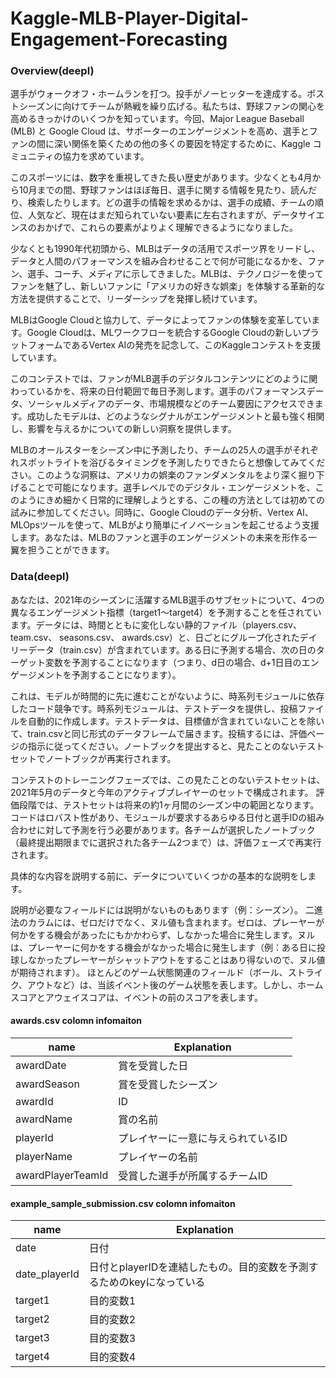 # Kaggle-MLB-Player-Digital-Engagement-Forecasting


### Overview(deepl)
選手がウォークオフ・ホームランを打つ。投手がノーヒッターを達成する。ポストシーズンに向けてチームが熱戦を繰り広げる。私たちは、野球ファンの関心を高めるきっかけのいくつかを知っています。今回、Major League Baseball (MLB) と Google Cloud は、サポーターのエンゲージメントを高め、選手とファンの間に深い関係を築くための他の多くの要因を特定するために、Kaggle コミュニティの協力を求めています。

このスポーツには、数字を重視してきた長い歴史があります。少なくとも4月から10月までの間、野球ファンはほぼ毎日、選手に関する情報を見たり、読んだり、検索したりします。どの選手の情報を求めるかは、選手の成績、チームの順位、人気など、現在はまだ知られていない要素に左右されますが、データサイエンスのおかげで、これらの要素がよりよく理解できるようになりました。

少なくとも1990年代初頭から、MLBはデータの活用でスポーツ界をリードし、データと人間のパフォーマンスを組み合わせることで何が可能になるかを、ファン、選手、コーチ、メディアに示してきました。MLBは、テクノロジーを使ってファンを魅了し、新しいファンに「アメリカの好きな娯楽」を体験する革新的な方法を提供することで、リーダーシップを発揮し続けています。



MLBはGoogle Cloudと協力して、データによってファンの体験を変革しています。Google Cloudは、MLワークフローを統合するGoogle Cloudの新しいプラットフォームであるVertex AIの発売を記念して、このKaggleコンテストを支援しています。

このコンテストでは、ファンがMLB選手のデジタルコンテンツにどのように関わっているかを、将来の日付範囲で毎日予測します。選手のパフォーマンスデータ、ソーシャルメディアのデータ、市場規模などのチーム要因にアクセスできます。成功したモデルは、どのようなシグナルがエンゲージメントと最も強く相関し、影響を与えるかについての新しい洞察を提供します。

MLBのオールスターをシーズン中に予測したり、チームの25人の選手がそれぞれスポットライトを浴びるタイミングを予測したりできたらと想像してみてください。このような洞察は、アメリカの娯楽のファンダメンタルをより深く掘り下げることで可能になります。選手レベルでのデジタル・エンゲージメントを、このようにきめ細かく日常的に理解しようとする、この種の方法としては初めての試みに参加してください。同時に、Google Cloudのデータ分析、Vertex AI、MLOpsツールを使って、MLBがより簡単にイノベーションを起こせるよう支援します。あなたは、MLBのファンと選手のエンゲージメントの未来を形作る一翼を担うことができます。

### Data(deepl)
あなたは、2021年のシーズンに活躍するMLB選手のサブセットについて、4つの異なるエンゲージメント指標（target1～target4）を予測することを任されています。データには、時間とともに変化しない静的ファイル（players.csv、team.csv、 seasons.csv、 awards.csv）と、日ごとにグループ化されたデイリーデータ（train.csv）が含まれています。ある日に予測する場合、次の日のターゲット変数を予測することになります（つまり、d日の場合、d+1日目のエンゲージメントを予測することになります）。

これは、モデルが時間的に先に進むことがないように、時系列モジュールに依存したコード競争です。時系列モジュールは、テストデータを提供し、投稿ファイルを自動的に作成します。テストデータは、目標値が含まれていないことを除いて、train.csvと同じ形式のデータフレームで届きます。投稿するには、評価ページの指示に従ってください。ノートブックを提出すると、見たことのないテストセットでノートブックが再実行されます。

コンテストのトレーニングフェーズでは、この見たことのないテストセットは、2021年5月のデータと今年のアクティブプレイヤーのセットで構成されます。
評価段階では、テストセットは将来の約1ヶ月間のシーズン中の範囲となります。
コードはロバスト性があり、モジュールが要求するあらゆる日付と選手IDの組み合わせに対して予測を行う必要があります。各チームが選択したノートブック（最終提出期限までに選択された各チーム2つまで）は、評価フェーズで再実行されます。

具体的な内容を説明する前に、データについていくつかの基本的な説明をします。

説明が必要なフィールドには説明がないものもあります（例：シーズン）。
二進法のカラムには、ゼロだけでなく、ヌル値も含まれます。ゼロは、プレーヤーが何かをする機会があったにもかかわらず、しなかった場合に発生します。ヌルは、プレーヤーに何かをする機会がなかった場合に発生します（例：ある日に投球しなかったプレーヤーがシャットアウトをすることはあり得ないので、ヌル値が期待されます）。
ほとんどのゲーム状態関連のフィールド（ボール、ストライク、アウトなど）は、当該イベント後のゲーム状態を表します。しかし、ホームスコアとアウェイスコアは、イベントの前のスコアを表します。


#### awards.csv colomn infomaiton

| name | Explanation |
| --- | --- |
| awardDate  | 賞を受賞した日 |
| awardSeason  | 賞を受賞したシーズン |
| awardId | ID |
| awardName | 賞の名前 |
| playerId | プレイヤーに一意に与えられているID |
| playerName | プレイヤーの名前 |
| awardPlayerTeamId | 受賞した選手が所属するチームID |

#### example_sample_submission.csv colomn infomaiton

| name | Explanation |
| --- | --- |
| date  | 日付 |
| date_playerId  | 日付とplayerIDを連結したもの。目的変数を予測するためのkeyになっている |
| target1 | 目的変数1 |
| target2 | 目的変数2 |
| target3 | 目的変数3 |
| target4 | 目的変数4 |
